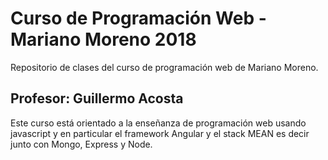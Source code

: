 # Curso de Programación Web - Mariano Moreno 2018
Repositorio de clases del curso de programación web de Mariano Moreno.

## Profesor: Guillermo Acosta

Este curso está orientado a la enseñanza de programación web usando javascript y en particular el framework Angular y el stack MEAN es decir junto con Mongo, Express y Node.

